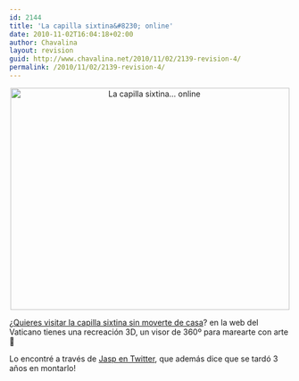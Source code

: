```yaml
---
id: 2144
title: 'La capilla sixtina&#8230; online'
date: 2010-11-02T16:04:18+02:00
author: Chavalina
layout: revision
guid: http://www.chavalina.net/2010/11/02/2139-revision-4/
permalink: /2010/11/02/2139-revision-4/
---
```

<p style="text-align: center;">
  <a href="http://www.chavalina.net/imagenes/2010/11/2010-11-02-144127.png"><img class="size-large wp-image-2141  aligncenter" title="Recreación de la capilla sixtina" src="http://www.chavalina.net/imagenes/2010/11/2010-11-02-144127-500x398.png" alt="La capilla sixtina... online" width="500" height="398" srcset="http://www.chavalina.net/imagenes/2010/11/2010-11-02-144127-500x398.png 500w, http://www.chavalina.net/imagenes/2010/11/2010-11-02-144127-300x239.png 300w, http://www.chavalina.net/imagenes/2010/11/2010-11-02-144127.png 678w" sizes="(max-width: 500px) 100vw, 500px" /></a>
</p>

¿[Quieres visitar la capilla sixtina sin moverte de casa](http://www.vatican.va/various/cappelle/sistina_vr/index.html)? en la web del Vaticano tienes una recreación 3D, un visor de 360º para marearte con arte 🙂

Lo encontré a través de [Jasp en Twitter](http://twitter.com/jasp/status/29469398590), que además dice que se tardó 3 años en montarlo!